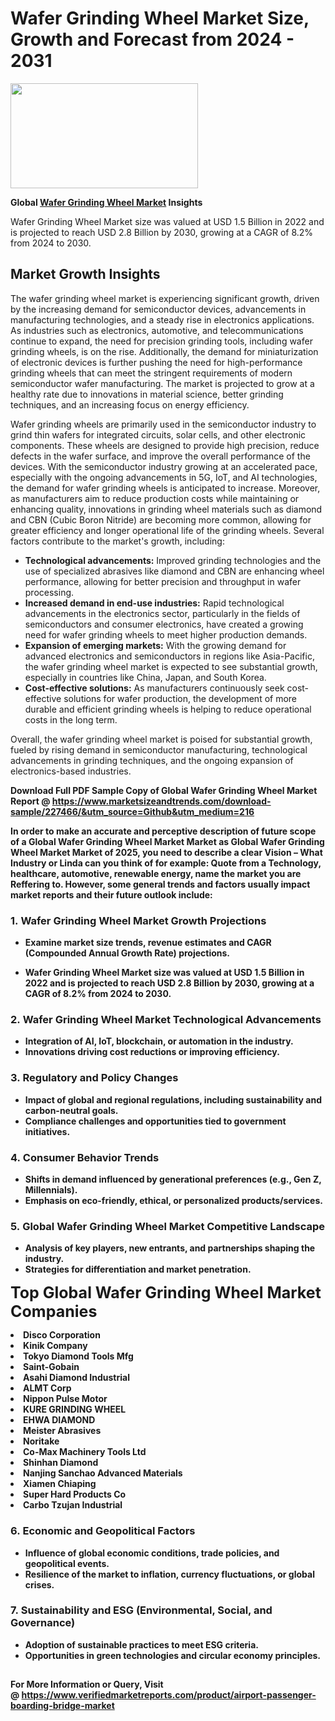<H1>Wafer Grinding Wheel Market Size, Growth and Forecast from 2024 - 2031</H1><img class="aligncenter size-medium wp-image-584254" src="https://thirdeyenews.in/wp-content/uploads/2024/09/Global-Market-Research-300x168.jpeg" alt="" width="300" height="168" /><p><strong>Global&nbsp;<a href="https://www.marketsizeandtrends.com/download-sample/227466/&amp;utm_source=Github&utm_medium=216">Wafer Grinding Wheel Market</a> Insights</strong></p><p>Wafer Grinding Wheel Market size was valued at USD 1.5 Billion in 2022 and is projected to reach USD 2.8 Billion by 2030, growing at a CAGR of 8.2% from 2024 to 2030.</p><p><h2>Market Growth Insights</h2> <p>The wafer grinding wheel market is experiencing significant growth, driven by the increasing demand for semiconductor devices, advancements in manufacturing technologies, and a steady rise in electronics applications. As industries such as electronics, automotive, and telecommunications continue to expand, the need for precision grinding tools, including wafer grinding wheels, is on the rise. Additionally, the demand for miniaturization of electronic devices is further pushing the need for high-performance grinding wheels that can meet the stringent requirements of modern semiconductor wafer manufacturing. The market is projected to grow at a healthy rate due to innovations in material science, better grinding techniques, and an increasing focus on energy efficiency.</p> <p><strong></strong></p> <p>Wafer grinding wheels are primarily used in the semiconductor industry to grind thin wafers for integrated circuits, solar cells, and other electronic components. These wheels are designed to provide high precision, reduce defects in the wafer surface, and improve the overall performance of the devices. With the semiconductor industry growing at an accelerated pace, especially with the ongoing advancements in 5G, IoT, and AI technologies, the demand for wafer grinding wheels is anticipated to increase. Moreover, as manufacturers aim to reduce production costs while maintaining or enhancing quality, innovations in grinding wheel materials such as diamond and CBN (Cubic Boron Nitride) are becoming more common, allowing for greater efficiency and longer operational life of the grinding wheels. Several factors contribute to the market's growth, including: <ul> <li><strong>Technological advancements:</strong> Improved grinding technologies and the use of specialized abrasives like diamond and CBN are enhancing wheel performance, allowing for better precision and throughput in wafer processing.</li> <li><strong>Increased demand in end-use industries:</strong> Rapid technological advancements in the electronics sector, particularly in the fields of semiconductors and consumer electronics, have created a growing need for wafer grinding wheels to meet higher production demands.</li> <li><strong>Expansion of emerging markets:</strong> With the growing demand for advanced electronics and semiconductors in regions like Asia-Pacific, the wafer grinding wheel market is expected to see substantial growth, especially in countries like China, Japan, and South Korea.</li> <li><strong>Cost-effective solutions:</strong> As manufacturers continuously seek cost-effective solutions for wafer production, the development of more durable and efficient grinding wheels is helping to reduce operational costs in the long term.</li> </ul> <p>Overall, the wafer grinding wheel market is poised for substantial growth, fueled by rising demand in semiconductor manufacturing, technological advancements in grinding techniques, and the ongoing expansion of electronics-based industries.</p> <p><strong></p><p><span class=""><strong>Download Full PDF Sample Copy of Global Wafer Grinding Wheel Market Report</strong> @ <a href="https://www.marketsizeandtrends.com/download-sample/227466/&amp;utm_source=Github&utm_medium=216" target="_blank">https://www.marketsizeandtrends.com/download-sample/227466/&amp;utm_source=Github&utm_medium=216</a></span></p><p>In order to make an accurate and perceptive description of future scope of a Global&nbsp;Wafer Grinding Wheel Market Market as Global&nbsp;Wafer Grinding Wheel Market Market of 2025, you need to describe a clear Vision &ndash; What Industry or Linda can you think of for example: Quote from a Technology, healthcare, automotive, renewable energy, name the market you are Reffering to. However, some general trends and factors usually impact market reports and their future outlook include:</p><h3>1.&nbsp;<strong>Wafer Grinding Wheel Market Growth Projections</strong></h3><ul><li>Examine market size trends, revenue estimates and CAGR (Compounded Annual Growth Rate) projections.</li><li><p>Wafer Grinding Wheel Market size was valued at USD 1.5 Billion in 2022 and is projected to reach USD 2.8 Billion by 2030, growing at a CAGR of 8.2% from 2024 to 2030.</p></li></ul><h3>2.&nbsp;<strong>Wafer Grinding Wheel Market Technological Advancements</strong></h3><ul><li>Integration of AI, IoT, blockchain, or automation in the industry.</li><li>Innovations driving cost reductions or improving efficiency.</li></ul><h3>3.&nbsp;<strong>Regulatory and Policy Changes</strong></h3><ul><li>Impact of global and regional regulations, including sustainability and carbon-neutral goals.</li><li>Compliance challenges and opportunities tied to government initiatives.</li></ul><h3>4.&nbsp;<strong>Consumer Behavior Trends</strong></h3><ul><li>Shifts in demand influenced by generational preferences (e.g., Gen Z, Millennials).</li><li>Emphasis on eco-friendly, ethical, or personalized products/services.</li></ul><h3>5.&nbsp;<strong>Global Wafer Grinding Wheel Market Competitive Landscape</strong></h3><ul><li>Analysis of key players, new entrants, and partnerships shaping the industry.</li><li>Strategies for differentiation and market penetration.</li></ul><p data-pm-slice="1 1 []"><span style="color: inherit; font-family: inherit; font-size: 25px;">Top Global Wafer Grinding Wheel Market Companies</span></p><div class="" data-test-id=""><p><li>Disco Corporation</li><li> Kinik Company</li><li> Tokyo Diamond Tools Mfg</li><li> Saint-Gobain</li><li> Asahi Diamond Industrial</li><li> ALMT Corp</li><li> Nippon Pulse Motor</li><li> KURE GRINDING WHEEL</li><li> EHWA DIAMOND</li><li> Meister Abrasives</li><li> Noritake</li><li> Co-Max Machinery Tools Ltd</li><li> Shinhan Diamond</li><li> Nanjing Sanchao Advanced Materials</li><li> Xiamen Chiaping</li><li> Super Hard Products Co</li><li> Carbo Tzujan Industrial</li></p></div><h3>6.&nbsp;<strong>Economic and Geopolitical Factors</strong></h3><ul><li>Influence of global economic conditions, trade policies, and geopolitical events.</li><li>Resilience of the market to inflation, currency fluctuations, or global crises.</li></ul><h3>7.&nbsp;<strong>Sustainability and ESG (Environmental, Social, and Governance)</strong></h3><ul><li>Adoption of sustainable practices to meet ESG criteria.</li><li>Opportunities in green technologies and circular economy principles.</li></ul><h2><strong style="font-size: 14px;">For More Information or Query, Visit @&nbsp;</strong><a style="background-color: #ffffff; font-size: 14px;" href="https://www.marketsizeandtrends.com/report/wafer-grinding-wheel-market/" target="_blank">https://www.verifiedmarketreports.com/product/airport-passenger-boarding-bridge-market</a></h2>
